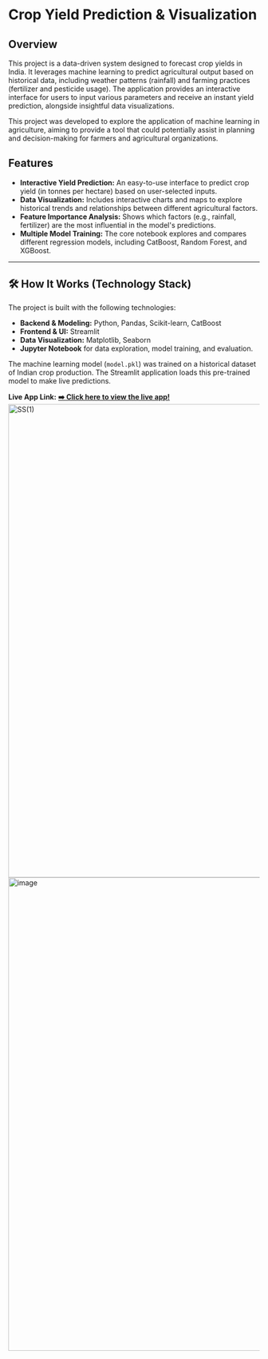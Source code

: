 # Crop Yield Prediction & Visualization

## Overview

This project is a data-driven system designed to forecast crop yields in India. It leverages machine learning to predict agricultural output based on historical data, including weather patterns (rainfall) and farming practices (fertilizer and pesticide usage). The application provides an interactive interface for users to input various parameters and receive an instant yield prediction, alongside insightful data visualizations.

This project was developed to explore the application of machine learning in agriculture, aiming to provide a tool that could potentially assist in planning and decision-making for farmers and agricultural organizations.



##  Features

* **Interactive Yield Prediction:** An easy-to-use interface to predict crop yield (in tonnes per hectare) based on user-selected inputs.
* **Data Visualization:** Includes interactive charts and maps to explore historical trends and relationships between different agricultural factors.
* **Feature Importance Analysis:** Shows which factors (e.g., rainfall, fertilizer) are the most influential in the model's predictions.
* **Multiple Model Training:** The core notebook explores and compares different regression models, including CatBoost, Random Forest, and XGBoost.

---

## 🛠 How It Works (Technology Stack)

The project is built with the following technologies:

* **Backend & Modeling:** Python, Pandas, Scikit-learn, CatBoost
* **Frontend & UI:** Streamlit
* **Data Visualization:** Matplotlib, Seaborn
* **Jupyter Notebook** for data exploration, model training, and evaluation.

The machine learning model (`model.pkl`) was trained on a historical dataset of Indian crop production. The Streamlit application loads this pre-trained model to make live predictions.

**Live App Link:** **[➡️ Click here to view the live app!](https://cropyeildpredictionvisualization.streamlit.app/)**
<img width="1914" height="948" alt="SS(1)" src="https://github.com/user-attachments/assets/77a1a66e-3255-4d84-ba3e-33306a7e87e5" />
<img width="1917" height="948" alt="image" src="https://github.com/user-attachments/assets/7c376339-693e-4123-9024-6f14d85aa3dd" />



